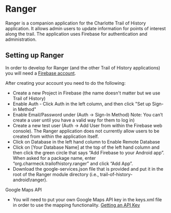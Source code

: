 # Ranger

Ranger is a companion application for the Charlotte Trail of History application. It allows admin users to update information for points of interest along the trail. The application uses Firebase for authentication and administration.

## Setting up Ranger

In order to develop for Ranger (and the other Trail of History applications) you will need a [Firebase account](https://firebase.google.com/).

After creating your account you need to do the following:

* Create a new Project in Firebase (the name doesn't matter but we use Trail of History)
* Enable Auth - Click Auth in the left column, and then click "Set up Sign-in Method"
* Enable Email/Password under (Auth -> Sign-In Method) Note: You can’t create a user until you have a valid way for them to log in)
* Create a new test user (Auth -> Add User from within the Firebase web console). The Ranger application does not currently allow users to be created from within the application itself.
* Click on Database in the left hand column to Enable Remote Database   
* Click on [Your Database Name] at the top of the left hand column and then click the green circle that says “Add Firebase to your Android app”. When asked for a package name, enter “org.charmeck.trailofhistory.ranger” and click “Add App”.
* Download the google-services.json file that is provided and put it in the root of the Ranger module directory (i.e., trail-of-history-android\ranger).


Google Maps API
* You will need to put your own Google Maps API key in the keys.xml file in order to use the mapping functionality.
[Getting an API Key](https://developers.google.com/maps/documentation/android-api/signup)

